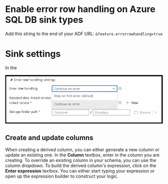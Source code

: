 # Enable error row handling on Azure SQL DB sink types

Add this string to the end of your ADF URL: ```&feature.errorrowhandling=true```

# Sink settings

In the 

![Derived column settings](../images/errors1.png "Derived column settings")




## Create and update columns

When creating a derived column, you can either generate a new column or update an existing one. In the **Column** textbox, enter in the column you are creating. To override an existing column in your schema, you can use the column dropdown. To build the derived column's expression, click on the **Enter expression** textbox. You can either start typing your expression or open up the expression builder to construct your logic.



